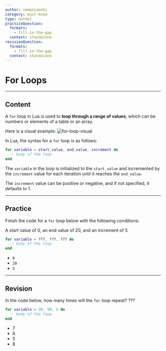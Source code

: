 ```yaml
---
author: nemanjaenki
category: must-know
type: normal
practiceQuestion:
  formats:
    - fill-in-the-gap
  context: standalone
revisionQuestion:
  formats:
    - fill-in-the-gap
  context: standalone
---
```


# For Loops

---

## Content

A `for` loop in Lua is used to **loop through a range of values**, which can be numbers or elements of a table or an array. 

Here is a visual example: 
![for-loop-visual](https://img.enkipro.com/cfe0a88b905445ec6d81ee82309852b8.png)

In Lua, the syntax for a `for` loop is as follows:
```lua
for variable = start_value, end_value, increment do
  -- body of the loop
end
```
The `variable` in the loop is initialized to the `start_value` and incremented by the `increment` value for each iteration until it reaches the `end_value`. 

The `increment` value can be positive or negative, and if not specified, it defaults to 1.

---

## Practice

Finish the code for a `for` loop below with the following conditions:

A start value of 0, an end value of 20, and an increment of 5

```lua
for variable = ???, ???, ??? do
  -- body of the loop
end
```

- `0`
- `20`
- `5`

---

## Revision

In the code below, how many times will the `for` loop repeat? ???
```lua
for variable = 20, 50, 5 do
  -- body of the loop
end
```

- 7
- 6
- 5
- 8